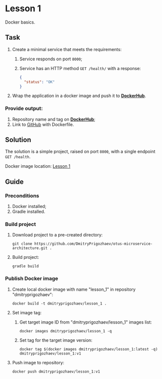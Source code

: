 # Lesson 1

Docker basics.

## Task

1. Create a minimal service that meets the requirements:

   1. Service responds on port `8000`;
   2. Service has an HTTP method `GET /health/` with a response:

       ```json
       {
         "status": "OK"
       }
       ```

2. Wrap the application in a docker image and push it to **[DockerHub](https://hub.docker.com/)**.

### Provide output:

1. Repository name and tag on **[DockerHub](https://hub.docker.com/)**;
2. Link to [GitHub](https://github.com/) with Dockerfile.

## Solution

The solution is a simple project, raised on port `8000`, with a single endpoint `GET /health`.

Docker image location: [Lesson 1](https://hub.docker.com/repository/docker/dmitryprigozhaev/lesson_1/general)

## Guide

### Preconditions

1. Docker installed;
2. Gradle installed.

### Build project

1. Download project to a pre-created directory:

   ```shell
   git clone https://github.com/DmitryPrigozhaev/otus-microservice-architecture.git .
   ```

2. Build project:

   ```shell
   gradle build
   ```
   
### Publish Docker image

1. Create local docker image with name "lesson_1" in repository "dmitryprigozhaev":

   ```shell
   docker build -t dmitryprigozhaev/lesson_1 .
   ```

2. Set image tag:
   
   1. Get target image ID from "dmitryprigozhaev/lesson_1" images list:

      ```shell
      docker images dmitryprigozhaev/lesson_1 -q
      ```
      
   2. Set tag for the target image version:

      ```shell
      docker tag $(docker images dmitryprigozhaev/lesson_1:latest -q) dmitryprigozhaev/lesson_1:v1
      ```
   
3. Push image to repository:
   
   ```shell
   docker push dmitryprigozhaev/lesson_1:v1
   ```
